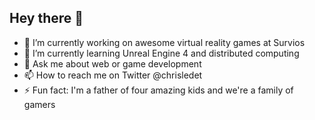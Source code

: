 ## Hey there 👋

- 🔭 I’m currently working on awesome virtual reality games at Survios
- 🌱 I’m currently learning Unreal Engine 4 and distributed computing
- 💬 Ask me about web or game development
- 📫 How to reach me on Twitter @chrisledet
- ⚡ Fun fact: I'm a father of four amazing kids and we're a family of gamers
